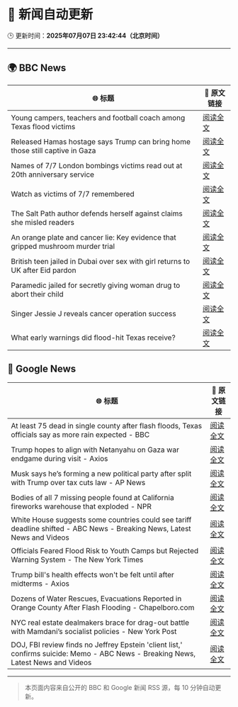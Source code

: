 # 🧠 新闻自动更新

🕒 更新时间：**2025年07月07日 23:42:44（北京时间）**

---

## 🌍 BBC News

| 🌐 标题 | 🔗 原文链接 |
|--------|-------------|
| Young campers, teachers and football coach among Texas flood victims | [阅读全文](https://www.bbc.com/news/articles/c5ygl8lpyyqo) |
| Released Hamas hostage says Trump can bring home those still captive in Gaza | [阅读全文](https://www.bbc.com/news/articles/c8xvd4jd0wvo) |
| Names of 7/7 London bombings victims read out at 20th anniversary service | [阅读全文](https://www.bbc.com/news/articles/cq53jqg2y90o) |
| Watch as victims of 7/7 remembered | [阅读全文](https://www.bbc.com/news/videos/cvgw1d17nl3o) |
| The Salt Path author defends herself against claims she misled readers | [阅读全文](https://www.bbc.com/news/articles/cm2z0707mlgo) |
| An orange plate and cancer lie: Key evidence that gripped mushroom murder trial | [阅读全文](https://www.bbc.com/news/articles/cdx554n1x0wo) |
| British teen jailed in Dubai over sex with girl returns to UK after Eid pardon | [阅读全文](https://www.bbc.com/news/articles/cq8zdvzj5vwo) |
| Paramedic jailed for secretly giving woman drug to abort their child | [阅读全文](https://www.bbc.com/news/articles/c9qxneddqn2o) |
| Singer Jessie J reveals cancer operation success | [阅读全文](https://www.bbc.com/news/articles/c2lev0jrdeeo) |
| What early warnings did flood-hit Texas receive? | [阅读全文](https://www.bbc.com/news/articles/c0rvp24wvrqo) |

## 📰 Google News

| 🌐 标题 | 🔗 原文链接 |
|--------|-------------|
| At least 75 dead in single county after flash floods, Texas officials say as more rain expected - BBC | [阅读全文](https://news.google.com/rss/articles/CBMiVEFVX3lxTFAzVHVPSWJBZ1VibFpqQ1NQOUQ1UlQ5Qi1NdTRZLTlweXdpT3VPeXBTdW1DQ3JNbVVfejBEZFFSSHk1YWxldVpaVjlLdmpoWlhKS21mTA?oc=5) |
| Trump hopes to align with Netanyahu on Gaza war endgame during visit - Axios | [阅读全文](https://news.google.com/rss/articles/CBMiggFBVV95cUxOQ2QzTVNEOUxzeHdtaVpKOVJKZjNGZ1lIZElnd2VTZzFLWUZUV0ZLWl96d3BhcWNVMFlrMjROQ2xENFJGZjJGdU8wT29aVUY1LWpEcm1ZbmVvZkJ3REd6RExDQi04V1ZqRVVkTkZzSnp2SzJ4cWJfQnoxM0VqTW54ZUln?oc=5) |
| Musk says he’s forming a new political party after split with Trump over tax cuts law - AP News | [阅读全文](https://news.google.com/rss/articles/CBMijgFBVV95cUxOZ2lFcDZIbDlfdk5udjQ4Um5iTTY2eE1LYlFsS01QNDVFOEVFUUp1bDVvaE1OQVJzdkZyYXhwMDhPemkzRUNUeUhXYVh4ZGtxWlJvZ0ZMTVdqYmtoVkxoNUpGYzdla3J5M3NrSmVTUEFhSGFUMWp3eldWWGQ1aGpCeDBBc3FyQ0Z3YzNUOEZR?oc=5) |
| Bodies of all 7 missing people found at California fireworks warehouse that exploded - NPR | [阅读全文](https://news.google.com/rss/articles/CBMinwFBVV95cUxQd1JuOUh6LVoxaUQwaGFZMUU3OXFwTTBVM1dsLUdBNm9vVFYxclRPd1JQVjFOUWhTclJ2b1VzSV9mXy1BTl9GYlJyU2FXZVcyVmZXb2RKejBUcEZGNVhDcEhsMWJFVXB2eUdGcFB4Q2VTX3lsNWxBS2ZRZ3p6N3YtZVJDb3QxUzB0V0R6TTZhU0lBYjctbG9IMWh2UWQzZDA?oc=5) |
| White House suggests some countries could see tariff deadline shifted - ABC News - Breaking News, Latest News and Videos | [阅读全文](https://news.google.com/rss/articles/CBMiqAFBVV95cUxNeHRWU3VYQm5YNm9NN1NBVFlKeXdodnYyczV3QzFnTnNSd2tRS29uUmQ2dExJSEExVl9jS28yd0RaTVJNaGxfUXhJR1l1SHM0VXc3b2FwQ3VsZTFOTFU0YXJFUlpGSDI3djE1ZFFBRmlwRDQ0YUVlc3pYVFdRNERRMVVzLWp6Q1hacWZPMU1ZZlB4Q2NnOVc0cDExWW9rNmw0d3d1cll3ZDLSAa4BQVVfeXFMTXdsMEJMYklKNWpDVkRBOHZHZUxmQ0RUc3E2VEVRb1pxRFFud0dqTjR1cTRNOHdvZDBNeWFKQ05qb0ZteTBLcGw4NFIyQVh1TGc1aFBGOTE2cS1PVWFteTY4M2NiM0ZxdmYzZk5wclJmTklqUGpCS3NFZml5MGhGcVF6S0pvcUoxdjNoajE4QTN0ZkgxakdFVVdnMXRSbU5TTHhveHNDaFdQcjhkUFhR?oc=5) |
| Officials Feared Flood Risk to Youth Camps but Rejected Warning System - The New York Times | [阅读全文](https://news.google.com/rss/articles/CBMiekFVX3lxTE5ENFBEeVRZQmEzZXd6emRBc0pOTEEwV0Zfa2VEVjZrN1NmeDNYb0tZRzNzQUczS2VGUG5fVEV1Sk1kLTBkU2w3ckd6NVc4d0lFSlJncy1ZdmhYbzZ4STh0cU5IbDZwMkdGckhWdzZ2eDRyU2J0QlQ0ZWVB?oc=5) |
| Trump bill's health effects won't be felt until after midterms - Axios | [阅读全文](https://news.google.com/rss/articles/CBMidEFVX3lxTE1rVjJVMXpvVmF1RFBPYW5JY05UdGFfeDhtbTQtcjBDZmJqdk9oaEVWVUpZQ0oxdk9QWnNrNXRMLWJOWEM0ZGVid2xYUE9SOEFEOWtoNHZQaV9Wc1RGT0MxZnBpdUFXdXJfTnRMd1QwUGlUR0Et?oc=5) |
| Dozens of Water Rescues, Evacuations Reported in Orange County After Flash Flooding - Chapelboro.com | [阅读全文](https://news.google.com/rss/articles/CBMiswFBVV95cUxNUmg3ZzFHWEl0THZURndIa0JOUkpVR3kwYTdEbkt4SzBma05tUmxYTmdYS0J3aWxDY0EtMEdwbmpKU00yYmN5SWsxeXpxa3lKYnRPRTZyQnhfZDN6eDZZYjlqZFJySlctRXE3c0ZSSmZ5N1FpdThUajljdnpCRXZxSGJ4SWFYZVo0M2c1U0x6WHRkMXptMThEU1JMd082ekRaVU9rVDRXeldGOGtVd1dhRTZ6OA?oc=5) |
| NYC real estate dealmakers brace for drag-out battle with Mamdani’s socialist policies - New York Post | [阅读全文](https://news.google.com/rss/articles/CBMiwwFBVV95cUxQYVhoX3pVb2R2d3FZOWx5VzV6Z1plZHd3bzhZT0ZQNGhhOTlZaUJzcG9udUtlbmRUOVNGeEZzLUpSMEFZN3hwZDlMTXU2VGxTU2dSbTlGMlNKREZhZ3lBT3UxVTB0UHRSc3lfbDRLZlB3OWV2STRyN0g3WWlzTG0xbVhUaE5GcW1xQVI1ak5VTHA4NEQ1X2dJdFVwdkpsUTdPV1NfS0g0aklrNVU2b3h2elBfMHhIX3pKWUZfaGVPcmVLTjQ?oc=5) |
| DOJ, FBI review finds no Jeffrey Epstein 'client list,' confirms suicide: Memo - ABC News - Breaking News, Latest News and Videos | [阅读全文](https://news.google.com/rss/articles/CBMimAFBVV95cUxOeXBCYjlNTnpkbzFUVXZ6RUg2WXNfMk5yXzlOVW1BRjJTZUNULW5xRWU3VjFhZHIxbWtzNl9Hc1pXUXhDNjhEWnZyRFY0TjRmeW1MUjQ3VHZhVEpHX3puOWc4ZmVkQjg1UVI3ZzNxWGNfVEJSOTRJWUhtWTRkR09mVHgtSk44WkttUFVTV0xzVWMzR1Vmb3BVa9IBngFBVV95cUxQUkRFNTFvSkFyZy1GYTNiQnYxQVIyY0lkcThoQ2Nmc0M3ZzBBdzdqZW12azBJYUQ3MnJ3OHdwYmdHY2I3WHNLTVNSM0dSX1Z4d0lOQXJ6dFNQVGRLd0JZMWpFckhBV2JxUXpyVzFfM1drbUZHTThvNXZxMHNZLTFxX19VRkRxMEZaanZHUEswYlJ0YzQwRVBKdVhHcUU2dw?oc=5) |

---
> 本页面内容来自公开的 BBC 和 Google 新闻 RSS 源，每 10 分钟自动更新。